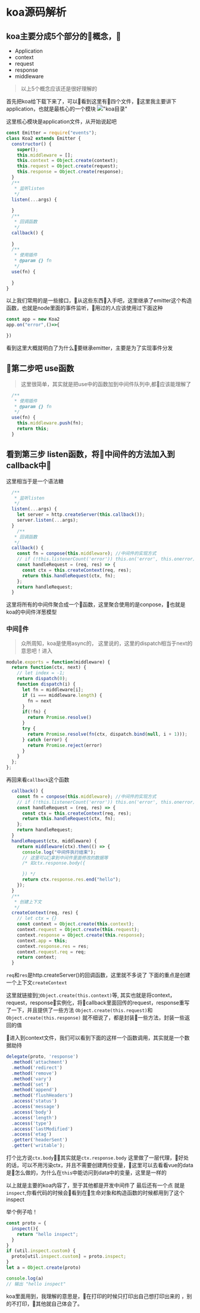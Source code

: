 # koa源码解析

<!-- 看代码看的有点头晕了 -->
## koa主要分成5个部分的概念，
- Application 
- context
- request
- response
- middleware

> 以上5个概念应该还是很好理解的

首先把koa给下载下来了，可以看到这里有四个文件，这里我主要讲下application，也就是最核心的一个模块
!["koa目录"](https://user-gold-cdn.xitu.io/2018/12/27/167ef50936888d19?w=540&h=478&f=png&s=41114)

这里核心模块是application文件，从开始说起吧
```js
const Emitter = require("events");
class Koa2 extends Emitter {
  constructor() {
    super();
    this.middleware = [];
    this.context = Object.create(context);
    this.request = Object.create(request);
    this.response = Object.create(response);
  }
  /**
   * 监听listen
   */
  listen(...args) {
    
  }
  /**
   * 回调函数
   */
  callback() {
    
  }
  /**
   * 使用插件
   * @param {} fn
   */
  use(fn) {
    
  }
}
```
以上我们常用的是一些接口，从这些东西入手吧，这里继承了emitter这个构造函数，也就是node里面的事件监听，用过的人应该使用过下面这种

```js
const app = new Koa2
app.on("error",()=>{

})
```
看到这里大概就明白了为什么要继承emitter，主要是为了实现事件分发

## 第二步吧 use函数

> 这里很简单，其实就是把use中的函数加到中间件队列中,都应该能理解了

```js
  /**
   * 使用插件
   * @param {} fn
   */
  use(fn) {
    this.middleware.push(fn);
    return this;
  }
```

## 看到第三步 listen函数，将中间件的方法加入到callback中

这里相当于是一个语法糖
```js
  /**
   * 监听listen
   */
  listen(...args) {
    let server = http.createServer(this.callback());
    server.listen(...args);
  }
    /**
   * 回调函数
   */
  callback() {
    const fn = conpose(this.middleware); //中间件的实现方式
    // if (!this.listenerCount('error')) this.on('error', this.onerror);
    const handleRequest = (req, res) => {
      const ctx = this.createContext(req, res);
      return this.handleRequest(ctx, fn);
    };
    return handleRequest;
  }
```
这里将所有的中间件聚合成一个函数，这里聚合使用的是conpose，也就是koa的中间件洋葱模型
### 中间件
> 众所周知，koa是使用async的，
这里说的，这里的dispatch相当于next的意思吧！进入
```js
module.exports = function(middleware) {
  return function(ctx, next) {
    // let index = -1;
    return dispatch(0);
    function dispatch(i) {
      let fn = middleware[i];
      if (i === middleware.length) {
        fn = next
      }
      if(!fn) {
        return Promise.resolve()
      }
      try {
        return Promise.resolve(fn(ctx, dispatch.bind(null, i + 1)));
      } catch (error) {
        return Promise.reject(error)
      }
    }
  };
};
```


再回来看`callback`这个函数
```js
  callback() {
    const fn = conpose(this.middleware); //中间件的实现方式
    // if (!this.listenerCount('error')) this.on('error', this.onerror);
    const handleRequest = (req, res) => {
      const ctx = this.createContext(req, res);
      return this.handleRequest(ctx, fn);
    };
    return handleRequest;
  }
  handleRequest(ctx, middleware) {
    return middleware(ctx).then(() => {
      console.log("中间件执行结束");
      // 这里可以拿到中间件里面修改的数据等
      /* 如ctx.response.body({

      }) */
      return ctx.response.res.end("hello");
    });
  }
  /**
   * 创建上下文
   */
  createContext(req, res) {
    // let ctx = {}
    const context = Object.create(this.context);
    context.request = Object.create(this.request);
    context.response = Object.create(this.response);
    context.app = this;
    context.response.res = res;
    context.request.req = req;
    return context;
  }
```
`req`和`res`是http.createServer()的回调函数，这里就不多说了
下面的重点是创建一个上下文`createContext`

这里就链接到`Object.create(this.context)`等, 其实也就是将context，request，response实例化，将callback里面回传的request，response重写了一下，并且提供了一些方法
`Object.create(this.request)`和`Object.create(this.response)` 就不细说了，都是封装一些方法，封装一些返回的值

进入到context文件，我们可以看到下面的这样一个函数调用，其实就是一个数据劫持
```js
delegate(proto, 'response')
  .method('attachment')
  .method('redirect')
  .method('remove')
  .method('vary')
  .method('set')
  .method('append')
  .method('flushHeaders')
  .access('status')
  .access('message')
  .access('body')
  .access('length')
  .access('type')
  .access('lastModified')
  .access('etag')
  .getter('headerSent')
  .getter('writable');
```

打个比方说`ctx.body`，其实就是`ctx.response.body` 这里做了一层代理，好处的话，可以不用污染ctx，并且不需要创建两份变量，这里可以去看看vue的data是怎么做的，为什么在`this`中能访问到data中的变量，这里是一样的

以上就是主要的koa内容了，至于其他都是开发中间件了
最后还有一个点 就是`inspect`,你看代码的时候会看到在生命对象和构造函数的时候都用到了这个inspect


举个例子哈！
```js
const proto = {
  inspect(){
    return "hello inspect";
  }
}
if (util.inspect.custom) {
  proto[util.inspect.custom] = proto.inspect;
}
let a = Object.create(proto)

console.log(a)
// 输出 "hello inspect"
```
koa里面用到，我理解的意思是，在打印的时候只打印出自己想打印出来的 ，别的不打印，其他就自己体会了。



